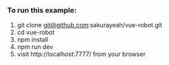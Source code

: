 ### To run this example:
1. git clone git@github.com:sakurayeah/vue-robot.git
2. cd vue-robot
3. npm install
4. npm run dev
5. visit http://localhost:7777/ from your browser